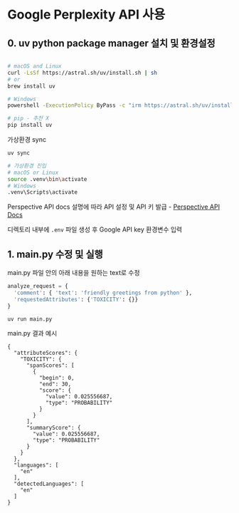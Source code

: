 # Google Perplexity API 사용


## 0. uv python package manager 설치 및 환경설정

```bash

# macOS and Linux
curl -LsSf https://astral.sh/uv/install.sh | sh
# or
brew install uv

# Windows
powershell -ExecutionPolicy ByPass -c "irm https://astral.sh/uv/install.ps1 | iex"

# pip - 추천 X
pip install uv
```
가상환경 sync

```bash
uv sync

# 가상환경 진입
# macOS or Linux
source .venv\bin\activate
# Windows
.venv\Scripts\activate
```

Perspective API docs 설명에 따라 API 설정 및 API 키 발급 -
[Perspective API Docs](https://developers.perspectiveapi.com/s/docs-get-started?language=en_US)

디렉토리 내부에 `.env` 파일 생성 후 Google API key 환경변수 입력

## 1. main.py 수정 및 실행

main.py 파일 안의 아래 내용을 원하는 text로 수정
```python
analyze_request = {
  'comment': { 'text': 'friendly greetings from python' },
  'requestedAttributes': {'TOXICITY': {}}
}
```

```bash
uv run main.py
```

main.py 결과 예시
```
{
  "attributeScores": {
    "TOXICITY": {
      "spanScores": [
        {
          "begin": 0,
          "end": 30,
          "score": {
            "value": 0.025556687,
            "type": "PROBABILITY"
          }
        }
      ],
      "summaryScore": {
        "value": 0.025556687,
        "type": "PROBABILITY"
      }
    }
  },
  "languages": [
    "en"
  ],
  "detectedLanguages": [
    "en"
  ]
}
```